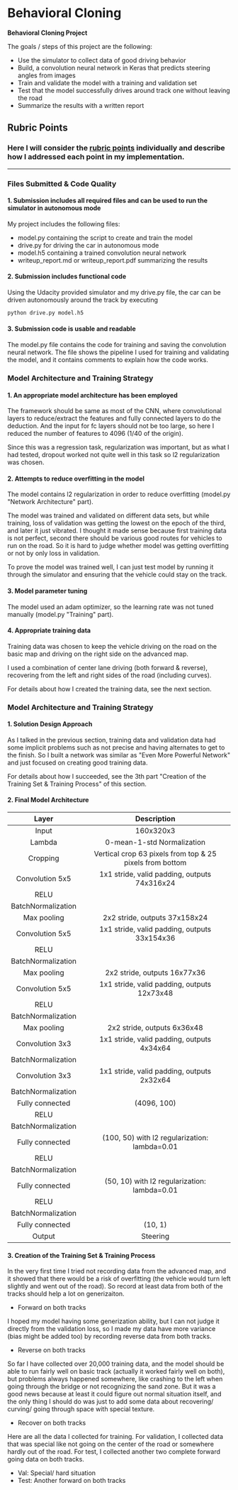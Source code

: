 
# **Behavioral Cloning** 

**Behavioral Cloning Project**

The goals / steps of this project are the following:
* Use the simulator to collect data of good driving behavior
* Build, a convolution neural network in Keras that predicts steering angles from images
* Train and validate the model with a training and validation set
* Test that the model successfully drives around track one without leaving the road
* Summarize the results with a written report


[//]: # (Image References)

[image1]: ./examples/placeholder.png "Model Visualization"

## Rubric Points
### Here I will consider the [rubric points](https://review.udacity.com/#!/rubrics/432/view) individually and describe how I addressed each point in my implementation.  

---
### Files Submitted & Code Quality

#### 1. Submission includes all required files and can be used to run the simulator in autonomous mode

My project includes the following files:
* model.py containing the script to create and train the model
* drive.py for driving the car in autonomous mode
* model.h5 containing a trained convolution neural network 
* writeup_report.md or writeup_report.pdf summarizing the results

#### 2. Submission includes functional code
Using the Udacity provided simulator and my drive.py file, the car can be driven autonomously around the track by executing 
```sh
python drive.py model.h5
```

#### 3. Submission code is usable and readable

The model.py file contains the code for training and saving the convolution neural network. The file shows the pipeline I used for training and validating the model, and it contains comments to explain how the code works.

### Model Architecture and Training Strategy

#### 1. An appropriate model architecture has been employed
The framework should be same as most of the CNN, where convolutional layers to reduce/extract the features and fully connected layers to do the deduction. And the input for fc layers should not be too large, so here I reduced the number of features to 4096 (1/40 of the origin).

Since this was a regression task, regularization was important, but as what I had tested, dropout worked not quite well in this task so l2 regularization was chosen.

#### 2. Attempts to reduce overfitting in the model

The model contains l2 regularization in order to reduce overfitting (model.py "Network Architecture" part). 

The model was trained and validated on different data sets, but while training, loss of validation was getting the lowest on the epoch of the third, and later it just vibrated. I thought it made sense because first training data is not perfect, second there should be various good routes for vehicles to run on the road. So it is hard to judge whether model was getting overfitting or not by only loss in validation.

To prove the model was trained well, I can just test model by running it through the simulator and ensuring that the vehicle could stay on the track.

#### 3. Model parameter tuning

The model used an adam optimizer, so the learning rate was not tuned manually (model.py "Training" part).

#### 4. Appropriate training data

Training data was chosen to keep the vehicle driving on the road on the basic map and driving on the right side on the advanced map. 

I used a combination of center lane driving (both forward & reverse), recovering from the left and right sides of the road (including curves).

For details about how I created the training data, see the next section. 

### Model Architecture and Training Strategy

#### 1. Solution Design Approach

As I talked in the previous section, training data and validation data had some implicit problems such as not precise and having alternates to get to the finish. So I built a network was similar as "Even More Powerful Network" and just focused on creating good training data.

For details about how I succeeded, see the 3th part "Creation of the Training Set & Training Process" of this section. 

#### 2. Final Model Architecture

| Layer         		|     Description	        					| 
|:---------------------:|:---------------------------------------------:| 
| Input         		| 160x320x3  							| 
| Lambda     	    | 0-mean-1-std Normalization 	 |
| Cropping     	    | Vertical crop 63 pixels from top & 25 pixels from bottom 	 |
| Convolution 5x5     	| 1x1 stride, valid padding, outputs 74x316x24 	 |
| RELU					|												|
| BatchNormalization					|								|
| Max pooling	      	| 2x2 stride,  outputs 37x158x24 				|
| Convolution 5x5     	| 1x1 stride, valid padding, outputs 33x154x36 	 |
| RELU					|												|
| BatchNormalization					|								|
| Max pooling	      	| 2x2 stride,  outputs 16x77x36 				|
| Convolution 5x5     	| 1x1 stride, valid padding, outputs 12x73x48         |
| RELU					|                                                 |
| BatchNormalization					|								|
| Max pooling	      	| 2x2 stride,  outputs 6x36x48                     |
| Convolution 3x3     	| 1x1 stride, valid padding, outputs 4x34x64         |
| BatchNormalization					|								|
| Convolution 3x3     	| 1x1 stride, valid padding, outputs 2x32x64         |
| BatchNormalization					|								|
| Fully connected		| (4096, 100)     									|
| RELU           		|                									|
| BatchNormalization					|								|
| Fully connected		| (100, 50)  with l2 regularization: lambda=0.01   									|
| RELU           		|                									|
| BatchNormalization					|								|
| Fully connected		| (50, 10) with l2 regularization: lambda=0.01    									|
| RELU           		|                									|
| BatchNormalization					|								|
| Fully connected		| (10, 1)     									|
| Output		| Steering  									|

#### 3. Creation of the Training Set & Training Process

In the very first time I tried not recording data from the advanced map, and it showed that there would be a risk of overfitting (the vehicle would turn left slightly and went out of the road). So record at least data from both of the tracks should help a lot on generizaiton. 

* Forward on both tracks

I hoped my model having some generization ability, but I can not judge it directly from the validation loss, so I made my data have more variance (bias might be added too) by recording reverse data from both tracks.

* Reverse on both tracks

So far I have collected over 20,000 training data, and the model should be able to run fairly well on basic track (actually it worked fairly well on both), but problems always happened somewhere, like crashing to the left when going through the bridge or not recognizing the sand zone. But it was a good news because at least it could figure out normal situation itself, and the only thing I should do was just to add some data about recovering/ curving/ going through space with special texture.

* Recover on both tracks

Here are all the data I collected for training. For validation, I collected data that was special like not going on the center of the road or somewhere hardly out of the road. For test, I collected another two complete forward going data on both tracks.

* Val: Special/ hard situation
* Test: Another forward on both tracks
